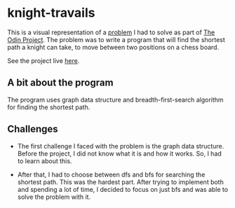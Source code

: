 # knight-travails

This is a visual representation of a [problem](https://www.theodinproject.com/lessons/javascript-knights-travails) I had to solve as part of [The Odin Project](https://github.com/TheOdinProject). The problem was to write a program that will find the shortest path a knight can take, to move between two positions on a chess board.

See the project live [here](https://hattima-tim.github.io/knight-travails/).

## A bit about the program
The program uses graph data structure and breadth-first-search algorithm for finding the shortest path.

## Challenges

- The first challenge I faced with the problem is the graph data structure. Before the project, I did not know what it is and how it works. So, I had to learn about this.

- After that, I had to choose between dfs and bfs for searching the shortest path. This was the hardest part. After trying to implement both and spending a lot of time, I decided to focus on just bfs and was able to solve the problem with it.

